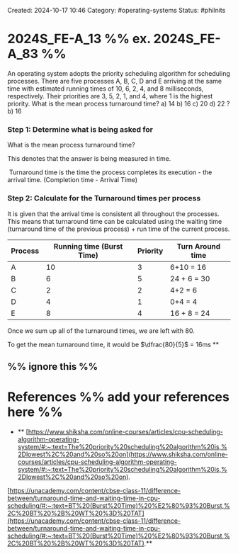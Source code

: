 Created: 2024-10-17 10:46
Category: #operating-systems 
Status: #philnits



# 2024S_FE-A_13 %% ex. 2024S_FE-A_83 %%

An operating system adopts the priority scheduling algorithm for scheduling processes. There are five processes A, B, C, D and E arriving at the same time with estimated running times of 10, 6, 2, 4, and 8 milliseconds, respectively. Their priorities are 3, 5, 2, 1, and 4, where 1 is the highest priority. What is the mean process turnaround time?
a) 14
b) 16 
c) 20 
d) 22
? 
b) 16 
### Step 1: Determine what is being asked for

What is the mean process turnaround time?

This denotes that the answer is being measured in time.

 Turnaround time is the time the process completes its execution - the arrival time. (Completion time - Arrival Time)

### Step 2: Calculate for the Turnaround times per process

It is given that the arrival time is consistent all throughout the processes. This means that turnaround time can be calculated using the waiting time (turnaround time of the previous process) + run time of the current process.

| Process | Running time (Burst Time) | Priority | Turn Around time |
| ------- | ------------------------- | -------- | ---------------- |
| A       | 10                        | 3        | 6+10 = 16        |
| B       | 6                         | 5        | 24 + 6 = 30      |
| C       | 2                         | 2        | 4+2 = 6          |
| D       | 4                         | 1        | 0+4 = 4          |
| E       | 8                         | 4        | 16 + 8 = 24      |

Once we sum up all of the turnaround times, we are left with 80.

To get the mean turnaround time, it would be $\dfrac{80}{5}$ = 16ms
**



%% ignore this %%
---









# References %% add your references here %%
- **
[https://www.shiksha.com/online-courses/articles/cpu-scheduling-algorithm-operating-system/#:~:text=The%20priority%20scheduling%20algorithm%20is,%2Dlowest%2C%20and%20so%20on](https://www.shiksha.com/online-courses/articles/cpu-scheduling-algorithm-operating-system/#:~:text=The%20priority%20scheduling%20algorithm%20is,%2Dlowest%2C%20and%20so%20on).

[https://unacademy.com/content/cbse-class-11/difference-between/turnaround-time-and-waiting-time-in-cpu-scheduling/#:~:text=BT%20(Burst%20Time)%20%E2%80%93%20Burst,%2C%20BT%20%2B%20WT%20%3D%20TAT](https://unacademy.com/content/cbse-class-11/difference-between/turnaround-time-and-waiting-time-in-cpu-scheduling/#:~:text=BT%20(Burst%20Time)%20%E2%80%93%20Burst,%2C%20BT%20%2B%20WT%20%3D%20TAT).**